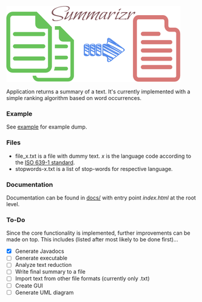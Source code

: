 ![Summarizr](logo3.png)


Application returns a summary of a text. It's currently implemented with a simple ranking algorithm based on word occurrences.

### Example
See [example](./example.md) for example dump. 

### Files
* file_x.txt is a file with dummy text. *x* is the language code according to the [ISO 639-1 standard](https://en.wikipedia.org/wiki/ISO_639-1). 
* stopwords-x.txt is a list of stop-words for respective language. 

### Documentation
Documentation can be found in [docs/](./docs) with entry point *index.html* at the root level. 

### To-Do
Since the core functionality is implemented, further improvements can be made on top. This includes (listed after most likely to be done first)...
* [x] Generate Javadocs
* [ ] Generate executable
* [ ] Analyze text reduction
* [ ] Write final summary to a file
* [ ] Import text from other file formats (currently only .txt)
* [ ] Create GUI
* [ ] Generate UML diagram
